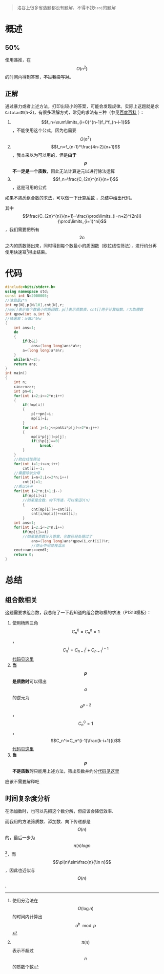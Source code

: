 > 洛谷上很多省选题都没有题解，不得不找`bzoj`的题解

# 概述

## 50%

使用递推，在$$O(n^2)$$的时间内得到答案，~~不过我没写对~~。

## 正解

通过暴力或者上述方法，打印出较小的答案，可能会发现规律。实际上这题就是求`Catalan数`(n-2)，有很多理解方式，常见的求法有三种（参见[百度百科](http://baike.baidu.com/link?url=FWVuxp_2ZbEGv0Y6Ar3TjhvP4pBc-GALZCcGHaobWlC-G9ewCtX0V_VZ2aBthUGJIY6gsJ6uyS88FC769FYhKt02eP-lkEtMm16qypxPntLmSAm8rU1TfeuITSZP2ioJ_9z7O1-qXyR5o8YnfuTqbOgXwRb17hyyB0I5C-S0tKg2b22yiWepoyojjOl3HjZ-) ）：

1. $$f_n=\sum\limits_{i=0}^{n-1}f_i*f_{n-i-1}$$ ，不能使用这个公式，因为也需要$$O(n^2)$$
2. $$f_n=f_{n-1}*\frac{4n-2}{n+1}$$ ，我本来以为可以用的，但是**由于$$p$$不一定是一个质数**，因此无法计算逆元以进行除法运算
3. $$f_n=\frac{C_{2n}^{n}}{n+1}$$ ，这是可用的公式

如果不熟悉组合数的求法，可以做一下[计算系数](https://www.luogu.org/problem/show?pid=1313) ，总结中给出代码。

其中$$\frac{C_{2n}^{n}}{n+1}=\frac{\prod\limits_{i=n+2}^{2n}i}{\prod\limits_{i=1}^ni}$$，我们需要把所有$$2n$$之内的质数筛出来，同时得到每个数最小的质因数（欧拉线性筛法），进行约分再使用快速幂[^qpow]得出结果。

# 代码

```cpp
#include<bits/stdc++.h>
using namespace std;
const int N=2000005;
//注意是2*n
int mp[N],p[N/10],cnt[N],r;
//mp[]表示每个数最小的质因数，p[]表示质数表，cnt[]用于计算指数，r为取模数
int qpow(int a,int b)
//快速幂：计算a^b%r
{
	int ans=1;
	do
	{
		if(b&1)
			ans=(long long)ans*a%r;
		a=(long long)a*a%r;
	}
	while(b/=2);
	return ans;
}
int main()
{
	int n;
	cin>>n>>r;
	int pn=0;
	for(int i=2;i<=2*n;i++)
	{
		if(!mp[i])
		{
			p[++pn]=i;
			mp[i]=i;
		}
		for(int j=1;j<=pn&&i*p[j]<=2*n;j++)
		{
			mp[i*p[j]]=p[j];
			if(i%p[j]==0)
				break;
		}
	}
	//欧拉线性筛法
	for(int i=1;i<=n;i++)
		cnt[i]=-1;
  	//需要除以分母
	for(int i=n+2;i<=2*n;i++)
		cnt[i]=1;
  	//乘以分子
	for(int i=2*n;i>1;i--)
		if(mp[i]<i)
        //如果是合数，向下传递，可以保证O(n)
		{
			cnt[mp[i]]+=cnt[i];
			cnt[i/mp[i]]+=cnt[i];
		}
	int ans=1;
	for(int i=2;i<=2*n;i++)
		if(mp[i]==i)
        //如果是质数计入答案，合数已经处理过了
			ans=(long long)ans*qpow(i,cnt[i])%r;
  			//防止中间过程溢出
	cout<<ans<<endl;
	return 0;
}
```

# 总结

## 组合数相关

这题需要求组合数，我总结了一下我知道的组合数取模的求法（P1313模板）：

1. 使用杨辉三角$$C_n^0=C_n^n=1$$ ，$$C_n^i=C_{n-1}^i+C_{n-1}^{i-1}$$ [代码见这里](https://www.luogu.org/record/show?rid=1845561)
2. **当$$p$$是质数时**可以得出$$a$$的逆元为$$a^{p-2}$$ ，$$C_n^0=1$$ ，$$C_n^i=C_n^{i-1}\frac{k-i+1}{i}$$ [代码见这里](https://www.luogu.org/record/show?rid=1845692)
3. **当$$p$$不是质数时**只能用上述方法，筛出质数并约分[代码见这里](https://www.luogu.org/record/show?rid=1845828)

应该不需要解释吧

## 时间复杂度分析

在添加数时，也可以先把这个数分解，但应该会降低效率.

而我用的方法筛质数、添加数、向下传递都是$$O(n)$$的，最后一步为$$\pi(n)log n$$[^pi]，而$$\pi(n)\sim\frac{n}{\ln n}$$ ，因此也近似与$$O(n)$$ .

[^qpow]: 使用分治法在$$O(\log n)$$的时间内计算出$$a^b\mod p$$
[^pi]: $$\pi(n)$$表示不超过$$n$$的质数个数

